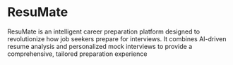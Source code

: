# ResuMate
ResuMate is an intelligent career preparation platform designed to revolutionize how job seekers prepare for interviews. It combines AI-driven resume analysis and personalized mock interviews to provide a comprehensive, tailored preparation experience
